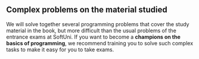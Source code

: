 ## Complex problems on the material studied

We will solve together several programming problems that cover the study material in the book, but more difficult than the usual problems of the entrance exams at SoftUni. If you want to become a **champions on the basics of programming**, we recommend training you to solve such complex tasks to make it easy for you to take exams.
